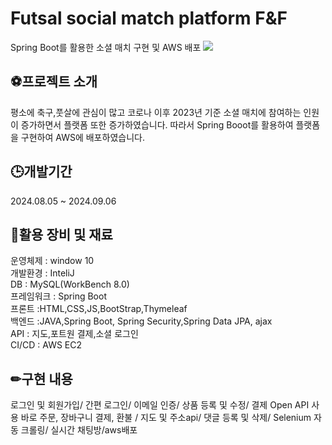 # Futsal social match platform F&F
Spring Boot를 활용한 소셜 매치 구현 및 AWS 배포
<img src = "https://github.com/user-attachments/assets/fb760707-4545-46a1-b663-c3cd352d85e6" width:10px height:10px>


## ⚽프로젝트 소개
평소에 축구,풋살에 관심이 많고 코로나 이후 2023년 기준 소셜 매치에 참여하는 인원이 증가하면서 플랫폼 또한 증가하였습니다. 
따라서 Spring Booot를 활용하여 플랫폼을 구현하여 AWS에 배포하였습니다.


## 🕒개발기간
2024.08.05 ~ 2024.09.06


## 🔧활용 장비 및 재료
운영체제 : window 10<br>
개발환경 : InteliJ<br>
DB    : MySQL(WorkBench 8.0)<br>
프레임워크 : Spring Boot<br>
프론트 :HTML,CSS,JS,BootStrap,Thymeleaf<br>
백엔드 :JAVA,Spring Boot, Spring Security,Spring Data JPA, ajax<br>
API   : 지도,포트원 결제,소셜 로그인<br>
CI/CD   : AWS EC2

## ✏구현 내용
로그인 및 회원가입/ 간편 로그인/ 이메일 인증/ 상품 등록 및 수정/ 결제 Open API 사용 바로 주문, 장바구니 결제, 환불 / 지도 및 주소api/ 댓글 등록 및 삭제/ Selenium 자동 크롤링/ 실시간 채팅방/aws배포


